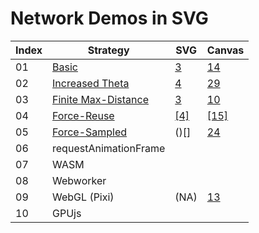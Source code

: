 # Network Demos in SVG

| Index | Strategy              | SVG  | Canvas |
| ----- | --------------------- | ---- | ------ |
| 01    | [Basic](#01---Basic)  | [3](https://aaboyles.github.io/Network-Demos/SVG/01%20-%20Basic/) | [14](https://aaboyles.github.io/Network-Demos/Canvas/01%20-%20Basic/) |
| 02    | [Increased Theta](#02---Increased-Theta) | [4](https://aaboyles.github.io/Network-Demos/SVG/02%20-%20Increased%20Theta/) | [29](https://aaboyles.github.io/Network-Demos/Canvas/02%20-%20Increased%20Theta/) |
| 03    | [Finite Max-Distance](#03---Finite-Max-Distance) | [3](https://aaboyles.github.io/Network-Demos/SVG/03%20-%20Finite%20Distance/) | [10](https://aaboyles.github.io/Network-Demos/SVG/03%20-%20Finite%20Distance/) |
| 04    | [Force-Reuse](#04---Force-Reuse) | [[4]](https://aaboyles.github.io/Network-Demos/SVG/04%20-%20Force-Reuse/) | [[15]](https://aaboyles.github.io/Network-Demos/Canvas/04%20-%20Force-Reuse/) |
| 05    | [Force-Sampled](#05---Force-Sampled) | ()[] | [24]() |
| 06    | requestAnimationFrame |      |        |
| 07    | WASM                  |      |        |
| 08    | Webworker             |      |        |
| 09    | WebGL (Pixi)          | (NA) | [13](https://aaboyles.github.io/Network-Demos/Canvas/09%20-%20WebGL%20with%20pixi/) |
| 10    | GPUjs                 |      |        |